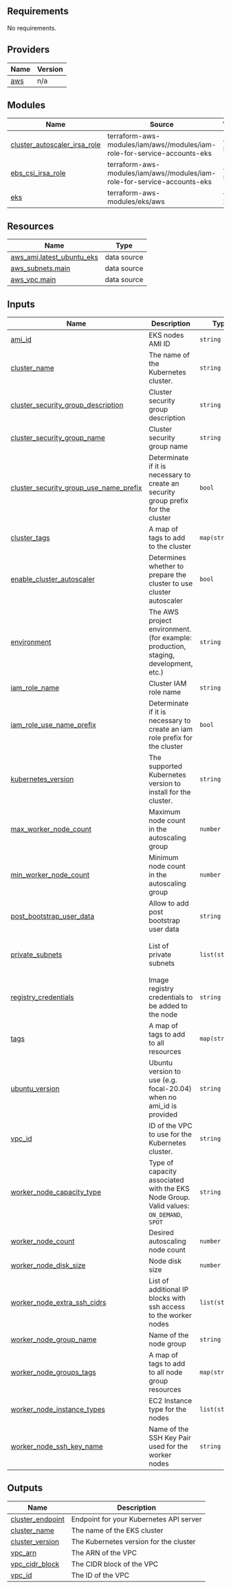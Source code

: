 ## Requirements

No requirements.

## Providers

| Name | Version |
|------|---------|
| <a name="provider_aws"></a> [aws](#provider\_aws) | n/a |

## Modules

| Name | Source | Version |
|------|--------|---------|
| <a name="module_cluster_autoscaler_irsa_role"></a> [cluster\_autoscaler\_irsa\_role](#module\_cluster\_autoscaler\_irsa\_role) | terraform-aws-modules/iam/aws//modules/iam-role-for-service-accounts-eks | ~> 5.47 |
| <a name="module_ebs_csi_irsa_role"></a> [ebs\_csi\_irsa\_role](#module\_ebs\_csi\_irsa\_role) | terraform-aws-modules/iam/aws//modules/iam-role-for-service-accounts-eks | ~> 5.47 |
| <a name="module_eks"></a> [eks](#module\_eks) | terraform-aws-modules/eks/aws | ~> 20.31 |

## Resources

| Name | Type |
|------|------|
| [aws_ami.latest_ubuntu_eks](https://registry.terraform.io/providers/hashicorp/aws/latest/docs/data-sources/ami) | data source |
| [aws_subnets.main](https://registry.terraform.io/providers/hashicorp/aws/latest/docs/data-sources/subnets) | data source |
| [aws_vpc.main](https://registry.terraform.io/providers/hashicorp/aws/latest/docs/data-sources/vpc) | data source |

## Inputs

| Name | Description | Type | Default | Required |
|------|-------------|------|---------|:--------:|
| <a name="input_ami_id"></a> [ami\_id](#input\_ami\_id) | EKS nodes AMI ID | `string` | `""` | no |
| <a name="input_cluster_name"></a> [cluster\_name](#input\_cluster\_name) | The name of the Kubernetes cluster. | `string` | n/a | yes |
| <a name="input_cluster_security_group_description"></a> [cluster\_security\_group\_description](#input\_cluster\_security\_group\_description) | Cluster security group description | `string` | `"EKS cluster security group"` | no |
| <a name="input_cluster_security_group_name"></a> [cluster\_security\_group\_name](#input\_cluster\_security\_group\_name) | Cluster security group name | `string` | `null` | no |
| <a name="input_cluster_security_group_use_name_prefix"></a> [cluster\_security\_group\_use\_name\_prefix](#input\_cluster\_security\_group\_use\_name\_prefix) | Determinate if it is necessary to create an security group prefix for the cluster | `bool` | `true` | no |
| <a name="input_cluster_tags"></a> [cluster\_tags](#input\_cluster\_tags) | A map of tags to add to the cluster | `map(string)` | `{}` | no |
| <a name="input_enable_cluster_autoscaler"></a> [enable\_cluster\_autoscaler](#input\_enable\_cluster\_autoscaler) | Determines whether to prepare the cluster to use cluster autoscaler | `bool` | `false` | no |
| <a name="input_environment"></a> [environment](#input\_environment) | The AWS project environment. (for example: production, staging, development, etc.) | `string` | n/a | yes |
| <a name="input_iam_role_name"></a> [iam\_role\_name](#input\_iam\_role\_name) | Cluster IAM role name | `string` | `null` | no |
| <a name="input_iam_role_use_name_prefix"></a> [iam\_role\_use\_name\_prefix](#input\_iam\_role\_use\_name\_prefix) | Determinate if it is necessary to create an iam role prefix for the cluster | `bool` | `true` | no |
| <a name="input_kubernetes_version"></a> [kubernetes\_version](#input\_kubernetes\_version) | The supported Kubernetes version to install for the cluster. | `string` | n/a | yes |
| <a name="input_max_worker_node_count"></a> [max\_worker\_node\_count](#input\_max\_worker\_node\_count) | Maximum node count in the autoscaling group | `number` | `3` | no |
| <a name="input_min_worker_node_count"></a> [min\_worker\_node\_count](#input\_min\_worker\_node\_count) | Minimum node count in the autoscaling group | `number` | `1` | no |
| <a name="input_post_bootstrap_user_data"></a> [post\_bootstrap\_user\_data](#input\_post\_bootstrap\_user\_data) | Allow to add post bootstrap user data | `string` | `null` | no |
| <a name="input_private_subnets"></a> [private\_subnets](#input\_private\_subnets) | List of private subnets | `list(string)` | <pre>[<br/>  "10.10.0.0/21",<br/>  "10.10.8.0/21"<br/>]</pre> | no |
| <a name="input_registry_credentials"></a> [registry\_credentials](#input\_registry\_credentials) | Image registry credentials to be added to the node | `string` | n/a | yes |
| <a name="input_tags"></a> [tags](#input\_tags) | A map of tags to add to all resources | `map(string)` | `{}` | no |
| <a name="input_ubuntu_version"></a> [ubuntu\_version](#input\_ubuntu\_version) | Ubuntu version to use (e.g. focal-20.04) when no ami\_id is provided | `string` | `"jammy-22.04"` | no |
| <a name="input_vpc_id"></a> [vpc\_id](#input\_vpc\_id) | ID of the VPC to use for the Kubernetes cluster. | `string` | n/a | yes |
| <a name="input_worker_node_capacity_type"></a> [worker\_node\_capacity\_type](#input\_worker\_node\_capacity\_type) | Type of capacity associated with the EKS Node Group. Valid values: `ON_DEMAND`, `SPOT` | `string` | `"ON_DEMAND"` | no |
| <a name="input_worker_node_count"></a> [worker\_node\_count](#input\_worker\_node\_count) | Desired autoscaling node count | `number` | `2` | no |
| <a name="input_worker_node_disk_size"></a> [worker\_node\_disk\_size](#input\_worker\_node\_disk\_size) | Node disk size | `number` | `40` | no |
| <a name="input_worker_node_extra_ssh_cidrs"></a> [worker\_node\_extra\_ssh\_cidrs](#input\_worker\_node\_extra\_ssh\_cidrs) | List of additional IP blocks with ssh access to the worker nodes | `list(string)` | `[]` | no |
| <a name="input_worker_node_group_name"></a> [worker\_node\_group\_name](#input\_worker\_node\_group\_name) | Name of the node group | `string` | `"ubuntu_worker"` | no |
| <a name="input_worker_node_groups_tags"></a> [worker\_node\_groups\_tags](#input\_worker\_node\_groups\_tags) | A map of tags to add to all node group resources | `map(string)` | `{}` | no |
| <a name="input_worker_node_instance_types"></a> [worker\_node\_instance\_types](#input\_worker\_node\_instance\_types) | EC2 Instance type for the nodes | `list(string)` | n/a | yes |
| <a name="input_worker_node_ssh_key_name"></a> [worker\_node\_ssh\_key\_name](#input\_worker\_node\_ssh\_key\_name) | Name of the SSH Key Pair used for the worker nodes | `string` | n/a | yes |

## Outputs

| Name | Description |
|------|-------------|
| <a name="output_cluster_endpoint"></a> [cluster\_endpoint](#output\_cluster\_endpoint) | Endpoint for your Kubernetes API server |
| <a name="output_cluster_name"></a> [cluster\_name](#output\_cluster\_name) | The name of the EKS cluster |
| <a name="output_cluster_version"></a> [cluster\_version](#output\_cluster\_version) | The Kubernetes version for the cluster |
| <a name="output_vpc_arn"></a> [vpc\_arn](#output\_vpc\_arn) | The ARN of the VPC |
| <a name="output_vpc_cidr_block"></a> [vpc\_cidr\_block](#output\_vpc\_cidr\_block) | The CIDR block of the VPC |
| <a name="output_vpc_id"></a> [vpc\_id](#output\_vpc\_id) | The ID of the VPC |
